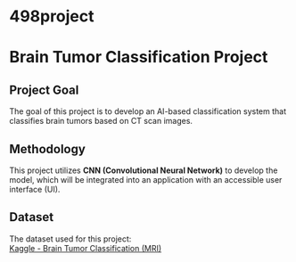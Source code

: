 # 498project
# Brain Tumor Classification Project

## Project Goal
The goal of this project is to develop an AI-based classification system that classifies brain tumors based on CT scan images.

## Methodology
This project utilizes **CNN (Convolutional Neural Network)** to develop the model, which will be integrated into an application with an accessible user interface (UI).

## Dataset
The dataset used for this project:  
[Kaggle - Brain Tumor Classification (MRI)](https://www.kaggle.com/datasets/sartajbhuvaji/brain-tumor-classification-mri/data)
